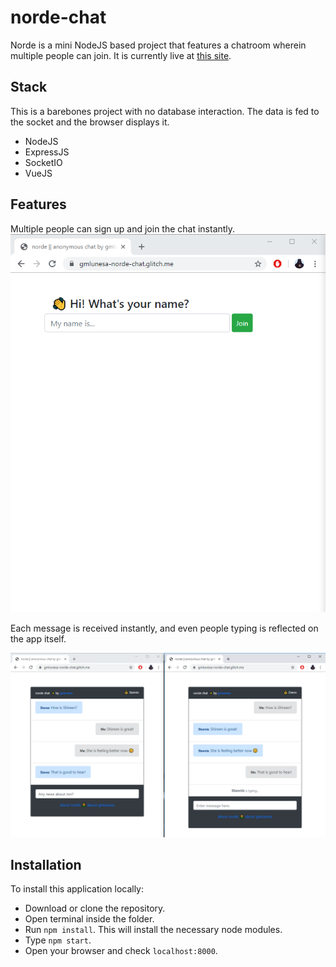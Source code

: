 # norde-chat

Norde is a mini NodeJS based project that features a chatroom wherein multiple people can join. It is currently live at [this site](https://gmlunesa-norde-chat.glitch.me/).

## Stack
This is a barebones project with no database interaction. The data is fed to the socket and the browser displays it. 

 - NodeJS
 - ExpressJS
 - SocketIO
 - VueJS

## Features
Multiple people can sign up and join the chat instantly.
![User registration](https://raw.githubusercontent.com/gmlunesa/norde-chat/master/assets/user-reg.png)


Each message is received instantly, and even people typing is reflected on the app itself.

![Chat view](https://raw.githubusercontent.com/gmlunesa/norde-chat/master/assets/chat-view.png)

## Installation

To install this application locally:

 - Download or clone the repository.
 - Open terminal inside the folder.
 - Run `npm install`. This will install the necessary node modules.
 - Type `npm start`.
 - Open your browser and check `localhost:8000`.
